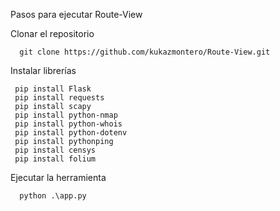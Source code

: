 Pasos para ejecutar Route-View

Clonar el repositorio

```
  git clone https://github.com/kukazmontero/Route-View.git
```

Instalar librerías

```
 pip install Flask
 pip install requests
 pip install scapy
 pip install python-nmap
 pip install python-whois
 pip install python-dotenv
 pip install pythonping
 pip install censys
 pip install folium
```

Ejecutar la herramienta

```
  python .\app.py
```

	
